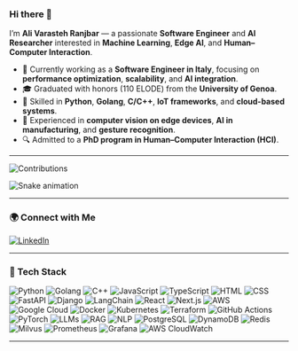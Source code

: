 ### Hi there 👋  
I’m **Ali Varasteh Ranjbar** — a passionate **Software Engineer** and **AI Researcher** interested in **Machine Learning**, **Edge AI**, and **Human–Computer Interaction**.  

- 🔭 Currently working as a **Software Engineer in Italy**, focusing on **performance optimization**, **scalability**, and **AI integration**.  
- 🎓 Graduated with honors (110 ELODE) from the **University of Genoa**.  
- 🧠 Skilled in **Python**, **Golang**, **C/C++**, **IoT frameworks**, and **cloud-based systems**.  
- 🤖 Experienced in **computer vision on edge devices**, **AI in manufacturing**, and **gesture recognition**.  
- 🔍 Admitted to a **PhD program in Human–Computer Interaction (HCI)**.   

---

![Contributions](https://github.pumbas.net/api/contributions/alivara?colour=DF9149&bgColour=161B22&dotColour=D04E4E)

![Snake animation](https://github.com/thepiyushmalhotra/thepiyushmalhotra/blob/output/github-contribution-grid-snake.svg)

---

### 🌍 Connect with Me
[![LinkedIn](https://img.shields.io/badge/LinkedIn-Ali%20Varasteh%20Ranjbar-blue?style=for-the-badge&logo=linkedin)](https://www.linkedin.com/in/alivara)


---

### 🧠 Tech Stack  

![Python](https://img.shields.io/badge/Python-3776AB?style=for-the-badge&logo=python&logoColor=white)
![Golang](https://img.shields.io/badge/Go-00ADD8?style=for-the-badge&logo=go&logoColor=white)
![C++](https://img.shields.io/badge/C++-00599C?style=for-the-badge&logo=cplusplus&logoColor=white)
![JavaScript](https://img.shields.io/badge/JavaScript-F7DF1E?style=for-the-badge&logo=javascript&logoColor=black)
![TypeScript](https://img.shields.io/badge/TypeScript-3178C6?style=for-the-badge&logo=typescript&logoColor=white)
![HTML](https://img.shields.io/badge/HTML5-E34F26?style=for-the-badge&logo=html5&logoColor=white)
![CSS](https://img.shields.io/badge/CSS3-1572B6?style=for-the-badge&logo=css3&logoColor=white)
![FastAPI](https://img.shields.io/badge/FastAPI-009688?style=for-the-badge&logo=fastapi&logoColor=white)
![Django](https://img.shields.io/badge/Django-092E20?style=for-the-badge&logo=django&logoColor=white)
![LangChain](https://img.shields.io/badge/LangChain-00BFFF?style=for-the-badge)
![React](https://img.shields.io/badge/React-20232A?style=for-the-badge&logo=react&logoColor=61DAFB)
![Next.js](https://img.shields.io/badge/Next.js-000000?style=for-the-badge&logo=nextdotjs&logoColor=white)
![AWS](https://img.shields.io/badge/AWS-232F3E?style=for-the-badge&logo=amazonaws&logoColor=white)
![Google Cloud](https://img.shields.io/badge/Google%20Cloud-4285F4?style=for-the-badge&logo=googlecloud&logoColor=white)
![Docker](https://img.shields.io/badge/Docker-2496ED?style=for-the-badge&logo=docker&logoColor=white)
![Kubernetes](https://img.shields.io/badge/Kubernetes-326CE5?style=for-the-badge&logo=kubernetes&logoColor=white)
![Terraform](https://img.shields.io/badge/Terraform-623CE4?style=for-the-badge&logo=terraform&logoColor=white)
![GitHub Actions](https://img.shields.io/badge/GitHub%20Actions-2088FF?style=for-the-badge&logo=githubactions&logoColor=white)
![PyTorch](https://img.shields.io/badge/PyTorch-EE4C2C?style=for-the-badge&logo=pytorch&logoColor=white)
![LLMs](https://img.shields.io/badge/LLMs-000000?style=for-the-badge)
![RAG](https://img.shields.io/badge/RAG%20Pipelines-008080?style=for-the-badge)
![NLP](https://img.shields.io/badge/NLP-FF4088?style=for-the-badge)
![PostgreSQL](https://img.shields.io/badge/PostgreSQL-4169E1?style=for-the-badge&logo=postgresql&logoColor=white)
![DynamoDB](https://img.shields.io/badge/DynamoDB-4053D6?style=for-the-badge&logo=amazon-dynamodb&logoColor=white)
![Redis](https://img.shields.io/badge/Redis-DC382D?style=for-the-badge&logo=redis&logoColor=white)
![Milvus](https://img.shields.io/badge/Milvus-00B8D9?style=for-the-badge)
![Prometheus](https://img.shields.io/badge/Prometheus-E6522C?style=for-the-badge&logo=prometheus&logoColor=white)
![Grafana](https://img.shields.io/badge/Grafana-F46800?style=for-the-badge&logo=grafana&logoColor=white)
![AWS CloudWatch](https://img.shields.io/badge/CloudWatch-232F3E?style=for-the-badge&logo=amazonaws&logoColor=white)


---

